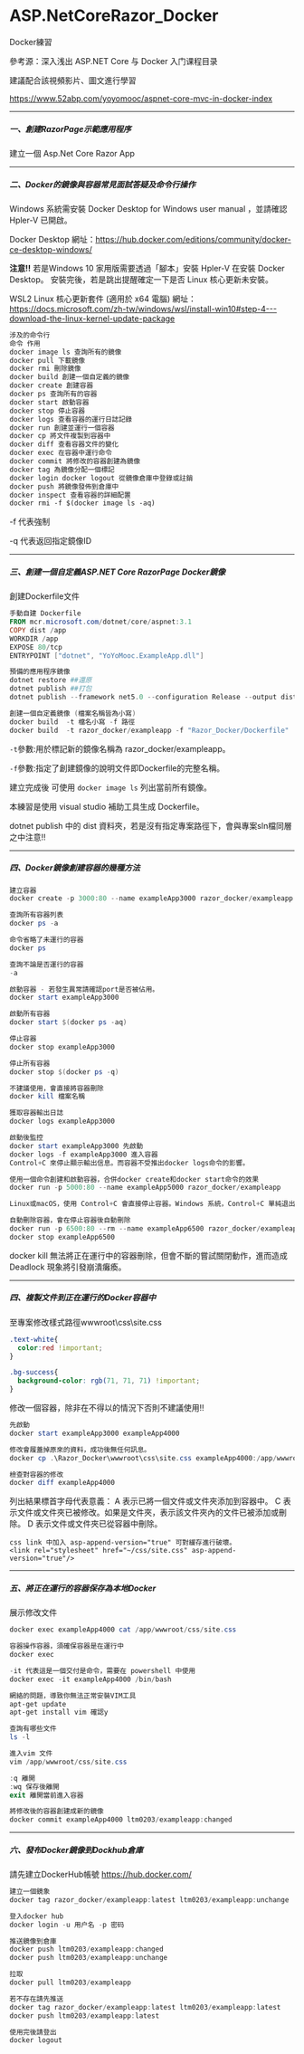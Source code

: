 

# ASP.NetCoreRazor_Docker

Docker練習

參考源：深入浅出 ASP.NET Core 与 Docker 入门课程目录

建議配合該視頻影片、圖文進行學習

https://www.52abp.com/yoyomooc/aspnet-core-mvc-in-docker-index

------

##### 一、創建RazorPage示範應用程序

建立一個 Asp.Net Core Razor App

------

##### 二、Docker的鏡像與容器常見面試答疑及命令行操作

Windows  系統需安裝  Docker Desktop for Windows user manual ，並請確認  Hpler-V  已開啟。

Docker Desktop  網址：https://hub.docker.com/editions/community/docker-ce-desktop-windows/

**注意!!** 若是Windows 10 家用版需要透過「腳本」安裝 Hpler-V 在安裝 Docker Desktop。
安裝完後，若是跳出提醒確定一下是否 Linux 核心更新未安裝。

WSL2 Linux 核心更新套件 (適用於 x64 電腦) 網址：https://docs.microsoft.com/zh-tw/windows/wsl/install-win10#step-4---download-the-linux-kernel-update-package

```dockerfile
涉及的命令行
命令 作用
docker image ls 查詢所有的鏡像
docker pull 下載鏡像
docker rmi 刪除鏡像
docker build 創建一個自定義的鏡像
docker create 創建容器
docker ps 查詢所有的容器
docker start 啟動容器
docker stop 停止容器
docker logs 查看容器的運行日誌記錄
docker run 創建並運行一個容器
docker cp 將文件複製到容器中
docker diff 查看容器文件的變化
docker exec 在容器中運行命令
docker commit 將修改的容器創建為鏡像
docker tag 為鏡像分配一個標記
docker login docker logout 從鏡像倉庫中登錄或註銷
docker push 將鏡像發佈到倉庫中
docker inspect 查看容器的詳細配置
docker rmi -f $(docker image ls -aq) 
```

-f 代表強制

-q 代表返回指定鏡像ID

------

##### 三、創建一個自定義ASP.NET Core RazorPage Docker鏡像

創建Dockerfile文件

```powershell
手動自建 Dockerfile
FROM mcr.microsoft.com/dotnet/core/aspnet:3.1
COPY dist /app
WORKDIR /app
EXPOSE 80/tcp
ENTRYPOINT ["dotnet", "YoYoMooc.ExampleApp.dll"]

預備的應用程序鏡像
dotnet restore ##還原
dotnet publish ##打包
dotnet publish --framework net5.0 --configuration Release --output dist 

創建一個自定義鏡像 (檔案名稱皆為小寫)
docker build  -t 檔名小寫 -f 路徑
docker build  -t razor_docker/exampleapp -f "Razor_Docker/Dockerfile" .

```

`-t`參數:用於標記新的鏡像名稱為  razor_docker/exampleapp。

`-f`參數:指定了創建鏡像的說明文件即Dockerfile的完整名稱。

建立完成後 可使用  `docker image ls` 列出當前所有鏡像。 

本練習是使用 visual studio 補助工具生成 Dockerfile。

dotnet publish 中的 dist 資料夾，若是沒有指定專案路徑下，會與專案sln檔同層之中注意!!

------

##### 四、Docker鏡像創建容器的幾種方法

```powershell
建立容器
docker create -p 3000:80 --name exampleApp3000 razor_docker/exampleapp

查詢所有容器列表 
docker ps -a

命令省略了未運行的容器
docker ps 

查詢不論是否運行的容器
-a 

啟動容器 - 若發生異常請確認port是否被佔用。
docker start exampleApp3000 

啟動所有容器
docker start $(docker ps -aq)

停止容器
docker stop exampleApp3000

停止所有容器
docker stop $(docker ps -q)

不建議使用，會直接將容器刪除
docker kill 檔案名稱

獲取容器輸出日誌
docker logs exampleApp3000

啟動後監控
docker start exampleApp3000 先啟動
docker logs -f exampleApp3000 進入容器
Control+C 來停止顯示輸出信息。而容器不受推出docker logs命令的影響。

使用一個命令創建和啟動容器，合併docker create和docker start命令的效果
docker run -p 5000:80 --name exampleApp5000 razor_docker/exampleapp

Linux或macOS，使用 Control+C 會直接停止容器。Windows 系統，Control+C 單純退出，容器則繼續運行，必須額外使用停止容器命令。

自動刪除容器，會在停止容器後自動刪除
docker run -p 6500:80 --rm --name exampleApp6500 razor_docker/exampleapp
docker stop exampleApp6500
```

docker kill 無法將正在運行中的容器刪除，但會不斷的嘗試關閉動作，進而造成 Deadlock 現象將引發崩潰癱瘓。

------

##### 四、複製文件到正在運行的Docker容器中

至專案修改樣式路徑wwwroot\css\site.css

```css
.text-white{
  color:red !important;
}

.bg-success{
  background-color: rgb(71, 71, 71) !important;
} 
```

修改一個容器，除非在不得以的情況下否則不建議使用!!

```powershell
先啟動
docker start exampleApp3000 exampleApp4000 

修改會履蓋掉原來的資料，成功後無任何訊息。
docker cp .\Razor_Docker\wwwroot\css\site.css exampleApp4000:/app/wwwroot/css/site.css

檢查對容器的修改
docker diff exampleApp4000
```

列出結果標首字母代表意義：
A 表示已將一個文件或文件夾添加到容器中。
C 表示文件或文件夾已被修改。如果是文件夾，表示該文件夾內的文件已被添加或刪除。
D 表示文件或文件夾已從容器中刪除。

```asp.net core razor
css link 中加入 asp-append-version="true" 可對緩存進行破壞。
<link rel="stylesheet" href="~/css/site.css" asp-append-version="true"/>
```

------

##### 五、將正在運行的容器保存為本地Docker

展示修改文件

```powershell
docker exec exampleApp4000 cat /app/wwwroot/css/site.css

容器操作容器，須確保容器是在運行中
docker exec

-it 代表這是一個交付是命令，需要在 powershell 中使用
docker exec -it exampleApp4000 /bin/bash

網絡的問題，導致你無法正常安裝VIM工具
apt-get update
apt-get install vim 確認y

查詢有哪些文件
ls -l

進入vim 文件
vim /app/wwwroot/css/site.css

:q 離開
:wq 保存後離開
exit 離開當前進入容器

將修改後的容器創建成新的鏡像
docker commit exampleApp4000 ltm0203/exampleapp:changed
```

------

##### 六、發布Docker鏡像到Dockhub倉庫

請先建立DockerHub帳號 https://hub.docker.com/

```powershell
建立一個鏡象
docker tag razor_docker/exampleapp:latest ltm0203/exampleapp:unchange

登入docker hub
docker login -u 用户名 -p 密码

推送鏡像到倉庫
docker push ltm0203/exampleapp:changed
docker push ltm0203/exampleapp:unchange

拉取
docker pull ltm0203/exampleapp

若不存在請先推送
docker tag razor_docker/exampleapp:latest ltm0203/exampleapp:latest
docker push ltm0203/exampleapp:latest

使用完後請登出
docker logout
```

